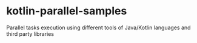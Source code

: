 # kotlin-parallel-samples
Parallel tasks execution using different tools of Java/Kotlin languages and third party libraries
